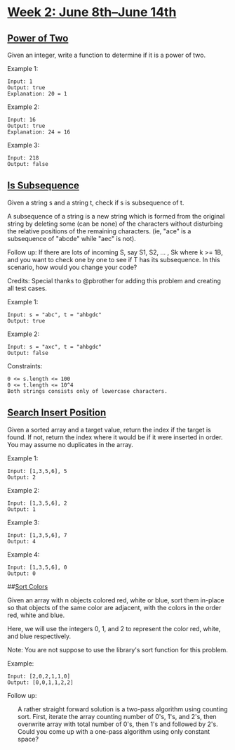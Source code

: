 # [Week 2: June 8th–June 14th](https://leetcode.com/explore/featured/card/june-leetcoding-challenge/540/week-2-june-8th-june-14th/)

## [Power of Two](https://leetcode.com/problems/power-of-two/)

Given an integer, write a function to determine if it is a power of two.

Example 1:
```
Input: 1
Output: true 
Explanation: 20 = 1
```
Example 2:
```
Input: 16
Output: true
Explanation: 24 = 16
```
Example 3:
```
Input: 218
Output: false
```

## [Is Subsequence](https://leetcode.com/problems/is-subsequence/)

Given a string s and a string t, check if s is subsequence of t.

A subsequence of a string is a new string which is formed from the original string by deleting some (can be none) of the characters without disturbing the relative positions of the remaining characters. (ie, "ace" is a subsequence of "abcde" while "aec" is not).

Follow up:
If there are lots of incoming S, say S1, S2, ... , Sk where k >= 1B, and you want to check one by one to see if T has its subsequence. In this scenario, how would you change your code?

Credits:
Special thanks to @pbrother for adding this problem and creating all test cases.

Example 1:
```
Input: s = "abc", t = "ahbgdc"
Output: true
```
Example 2:
```
Input: s = "axc", t = "ahbgdc"
Output: false
```

Constraints:

    0 <= s.length <= 100
    0 <= t.length <= 10^4
    Both strings consists only of lowercase characters.

## [Search Insert Position](https://leetcode.com/problems/search-insert-position/)

Given a sorted array and a target value, return the index if the target is found. If not, return the index where it would be if it were inserted in order.
You may assume no duplicates in the array.

Example 1:
```
Input: [1,3,5,6], 5
Output: 2
```
Example 2:
```
Input: [1,3,5,6], 2
Output: 1
```
Example 3:
```
Input: [1,3,5,6], 7
Output: 4
```
Example 4:
```
Input: [1,3,5,6], 0
Output: 0
```

##[Sort Colors](https://leetcode.com/problems/sort-colors/)

Given an array with n objects colored red, white or blue, sort them in-place so that objects of the same color are adjacent, with the colors in the order red, white and blue.

Here, we will use the integers 0, 1, and 2 to represent the color red, white, and blue respectively.

Note: You are not suppose to use the library's sort function for this problem.

Example:
```
Input: [2,0,2,1,1,0]
Output: [0,0,1,1,2,2]
```
Follow up:
	<ul>
    A rather straight forward solution is a two-pass algorithm using counting sort.
    First, iterate the array counting number of 0's, 1's, and 2's, then overwrite array with total number of 0's, then 1's and followed by 2's.
    Could you come up with a one-pass algorithm using only constant space?
	</ul>







